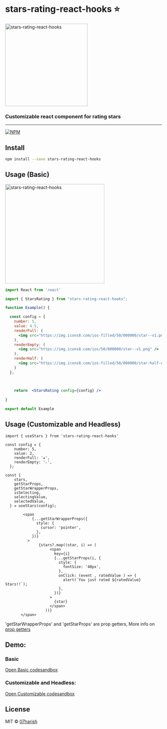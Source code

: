 # stars-rating-react-hooks ⭐️
<img width="265" alt="stars-rating-react-hooks" src="https://user-images.githubusercontent.com/27046938/111029678-f390b180-8423-11eb-9497-e8ab2e797686.png">

### Customizable react component for rating stars 

***
[![NPM](https://img.shields.io/npm/v/stars-rating-react-hooks.svg)](https://www.npmjs.com/package/stars-rating-react-hooks)

## Install

```bash
npm install --save stars-rating-react-hooks
```

## Usage (Basic)

<img width="319" alt="stars-rating-react-hooks" src="https://user-images.githubusercontent.com/27046938/111029635-bd533200-8423-11eb-9160-6acc095ec140.png">

```jsx
import React from 'react'

import { StarsRating } from "stars-rating-react-hooks";

function Example() {

  const config = {
    number: 5,
    value: 4.5,
    renderFull: (
      <img src="https://img.icons8.com/ios-filled/50/000000/star--v1.png" />
    ),
    renderEmpty: (
      <img src="https://img.icons8.com/ios/50/000000/star--v1.png" />
    ),
    renderHalf: (
      <img src="https://img.icons8.com/ios-filled/50/000000/star-half-empty.png" />
    )
  };

  
  
    return  <StarsRating config={config} />
  
}

export default Example

```
## Usage (Customizable and Headless)


```
import { useStars } from 'stars-rating-react-hooks'

const config = {
    number: 5,
    value: 2,
    renderFull: '★',
    renderEmpty: '☆',
  };

const {
    stars,
    getStarProps,
    getStarWrapperProps,
    isSelecting,
    selectingValue,
    selectedValue,
  } = useStars(config);

        <span
            {...getStarWrapperProps({
              style: {
                cursor: 'pointer',
              },
            })}
          >
               {stars?.map((star, i) => (
                    <span
                      key={i}
                      {...getStarProps(i, {
                        style: {
                          fontSize: '40px',
                        },
                        onClick: (event , ratedValue ) => {
                          alert(`You just rated ${ratedValue} Stars!!`);
                        },
                      })}
                    >
                      {star}
                    </span>
                  ))}
       </span>
```

'getStarWrapperProps' and 'getStarProps' are prop getters, More info on [prop getters](https://kentcdodds.com/blog/how-to-give-rendering-control-to-users-with-prop-getters)

## Demo:

### Basic
[Open Basic codesandbox](https://codesandbox.io/s/stars-rating-react-hooks-c936v?file=/src/App.js) 

### Customizable and Headless:

[Open Customizable codesandbox](
https://codesandbox.io/s/stars-rating-react-hooksadvanced-7xnuw?file=/src/App.js) 


## License

MIT © [07harish](https://github.com/07harish)
